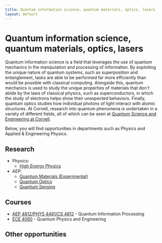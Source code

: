 ```yaml
---
title: Quantum information science, quantum materials, optics, lasers
layout: default
---
```

<link rel="stylesheet" href="/main.css">

# Quantum information science, quantum materials, optics, lasers

Quantum information science is a field that leverages the use of quantum mechanics in the manipulation and processing of information. By exploiting the unique nature of quantum systems, such as superposition and entanglement, tasks are able to be performed far more efficiently than would be possible with classical computing. Alongside this, quantum mechanics is used to study the unique properties of materials that don't abide by the laws of classical physics, such as superconductors, in which the study of electrons helps show their unexpected behaviors. Finally, quantum optics studies how individual photons of light interact with atomic structures. At Cornell, research into quantum phenomena is undertaken in a variety of different fields, all of which can be seen at [Quantum Science and Engineering at Cornell](https://quantum.cornell.edu/research/).

Below, you will find opportunities in departments such as Physics and Applied & Engineering Physics.

## Research
- Physics:
  - [High Energy Physics](https://quantum.cornell.edu/research/high-energy-physics/)
- AEP:
  - [Quantum Materials (Experimental)](https://quantum.cornell.edu/research/quantum-materials-experiments/)
  - [Quantum Optics](https://quantum.cornell.edu/research/quantum-optics/)
  - [Quantum Sensing](https://quantum.cornell.edu/research/quantum-sensing/)

## Courses
- [AEP 4812/PHYS 4481/CS 4812](https://cornellphysicswiki.github.io/classes/phys/PHYS4481.html) - Quantum Information Processing
- [ECE 4060](https://classes.cornell.edu/browse/roster/FA23/class/ECE/4060) - Quantum Physics and Engineering

## Other opportunities
